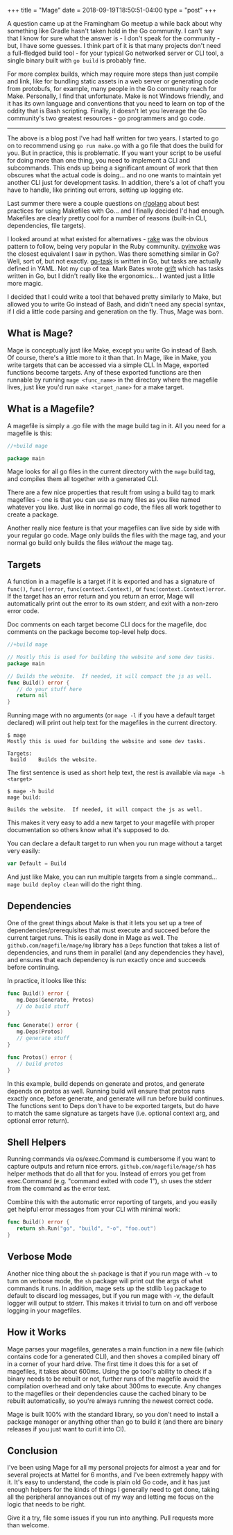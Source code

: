 +++
title = "Mage"
date = 2018-09-19T18:50:51-04:00
type = "post"
+++

A question came up at the Framingham Go meetup a while back about why something
like Gradle hasn't taken hold in the Go community.  I can't say that I know for
sure what the answer is - I don't speak for the community - but, I have some
guesses. I think part of it is that many projects don't need a full-fledged
build tool - for your typical Go networked server or CLI tool, a single binary
built with `go build` is probably fine. 

For more complex builds, which may require more steps than just compile and
link, like for bundling static assets in a web server or generating code from
protobufs, for example, many people in the Go community reach for Make.
Personally, I find that unfortunate.  Make is not Windows friendly, and it has
its own language and conventions that you need to learn on top of the oddity
that is Bash scripting.  Finally, it doesn't let you leverage the Go community's
two greatest resources - go programmers and go code.

---

The above is a blog post I've had half written for two years.  I started to go
on to recommend using `go run make.go` with a go file that does the build for
you.  But in practice, this is problematic.  If you want your script to be
useful for doing more than one thing, you need to implement a CLI and
subcommands.  This ends up being a significant amount of work that then obscures
what the actual code is doing... and no one wants to maintain yet another CLI
just for development tasks.  In addition, there's a lot of chaff you have to
handle, like printing out errors, setting up logging etc.

Last summer there were a couple questions on
[r/golang](https://reddit.com/r/golang) about best practices for using Makefiles
with Go... and I finally decided I'd had enough.  Makefiles are clearly pretty
cool for a number of reasons (built-in CLI, dependencies, file targets). 

I looked around at what existed for alternatives -
[rake](https://github.com/ruby/rake) was the obvious pattern to follow, being
very popular in the Ruby community. [pyinvoke](http://www.pyinvoke.org/) was the
closest equivalent I saw in python.  Was there something similar in Go?  Well,
sort of, but not exactly.  [go-task](https://github.com/go-task/task) is
*written* in Go, but tasks are actually defined in YAML.  Not my
cup of tea.  Mark Bates wrote [grift](https://github.com/markbates/grift) which
has tasks written in Go, but I didn't really like the ergonomics... I wanted
just a little more magic.

I decided that I could write a tool that behaved pretty similarly to Make, but
allowed you to write Go instead of Bash, and didn't need any special syntax, if
I did a little code parsing and generation on the fly.  Thus, Mage was born.

## What is Mage?

Mage is conceptually just like Make, except you write Go instead of Bash.  Of
course, there's a little more to it than that. In Mage, like in Make, you write
targets that can be accessed via a simple CLI.  In Mage, exported functions
become targets.  Any of these exported functions are then runnable by running
`mage <func_name>` in the directory where the magefile lives, just like you'd run
`make <target_name>` for a make target.

## What is a Magefile?

A magefile is simply a .go file with the mage build tag in it.  All you need for
a magefile is this:

```go
//+build mage

package main
```

Mage looks for all go files in the current directory with the `mage` build tag,
and compiles them all together with a generated CLI.

There are a few nice properties that result from using a build tag to mark
magefiles - one is that you can use as many files as you like named whatever you
like.  Just like in normal go code, the files all work together to create a
package.

Another really nice feature is that your magefiles can live side by side with
your regular go code.  Mage only builds the files with the mage tag, and your
normal go build only builds the files *without* the mage tag.

## Targets

A function in a magefile is a target if it is exported and has a signature of
`func()`, `func()error`, `func(context.Context)`, or
`func(context.Context)error`.  If the target has an error return and you return
an error, Mage will automatically print out the error to its own stderr, and
exit with a non-zero error code.

Doc comments on each target become CLI docs for the magefile, doc comments on
the package become top-level help docs.

```go
//+build mage

// Mostly this is used for building the website and some dev tasks.
package main

// Builds the website.  If needed, it will compact the js as well.
func Build() error {
   // do your stuff here
   return nil
}
```

Running mage with no arguments (or `mage -l` if you have a default target
declared) will print out help text for the magefiles in the current directory.

```plain
$ mage
Mostly this is used for building the website and some dev tasks.

Targets:
 build    Builds the website.
```

The first sentence is used as short help text, the rest is available via `mage
-h <target>`

```plain
$ mage -h build
mage build:

Builds the website.  If needed, it will compact the js as well.
```

This makes it very easy to add a new target to your magefile with proper
documentation so others know what it's supposed to do.

You can declare a default target to run when you run mage without a target very
easily:

```go
var Default = Build
```

And just like Make, you can run multiple targets from a single command... `mage
build deploy clean` will do the right thing.

## Dependencies

One of the great things about Make is that it lets you set up a tree of
dependencies/prerequisites that must execute and succeed before the current
target runs.  This is easily done in Mage as well.  The
`github.com/magefile/mage/mg` library has a `Deps` function that takes a list of
dependencies, and runs them in parallel (and any dependencies they have), and
ensures that each dependency is run exactly once and succeeds before continuing.

In practice, it looks like this:

```go
func Build() error {
   mg.Deps(Generate, Protos)
   // do build stuff
}

func Generate() error {
   mg.Deps(Protos)
   // generate stuff
}

func Protos() error {
   // build protos
}
```

In this example, build depends on generate and protos, and generate depends on
protos as well.  Running build will ensure that protos runs exactly once, before
generate, and generate will run before build continues.  The functions sent to
Deps don't have to be exported targets, but do have to match the same signature
as targets have (i.e. optional context arg, and optional error return).

## Shell Helpers

Running commands via os/exec.Command is cumbersome if you want to capture
outputs and return nice errors.  `github.com/magefile/mage/sh` has helper
methods that do all that for you.  Instead of errors you get from exec.Command
(e.g. "command exited with code 1"), `sh` uses the stderr from the command as
the error text. 

Combine this with the automatic error reporting of targets, and you easily get
helpful error messages from your CLI with minimal work:

```go
func Build() error {
   return sh.Run("go", "build", "-o", "foo.out")
}
```

## Verbose Mode

Another nice thing about the `sh` package is that if you run mage with `-v` to
turn on verbose mode, the `sh` package will print out the args of what commands
it runs.  In addition, mage sets up the stdlib `log` package to default to
discard log messages, but if you run mage with -v, the default logger will
output to stderr. This makes it trivial to turn on and off verbose logging in
your magefiles.

## How it Works

Mage parses your magefiles, generates a main function in a new file (which
contains code for a generated CLI), and then shoves a compiled binary off in a
corner of your hard drive.  The first time it does this for a set of magefiles,
it takes about 600ms.  Using the go tool's ability to check if a binary needs to
be rebuilt or not, further runs of the magefile avoid the compilation overhead
and only take about 300ms to execute.  Any changes to the magefiles or their
dependencies cause the cached binary to be rebuilt automatically, so you're
always running the newest correct code.

Mage is built 100% with the standard library, so you don't need to install a
package manager or anything other than go to build it (and there are binary
releases if you just want to curl it into CI).

## Conclusion

I've been using Mage for all my personal projects for almost a year and for
several projects at Mattel for 6 months, and I've been extremely happy with it.
It's easy to understand, the code is plain old Go code, and it has just enough
helpers for the kinds of things I generally need to get done, taking all the
peripheral annoyances out of my way and letting me focus on the logic that needs
to be right.

Give it a try, file some issues if you run into anything.  Pull requests more
than welcome.